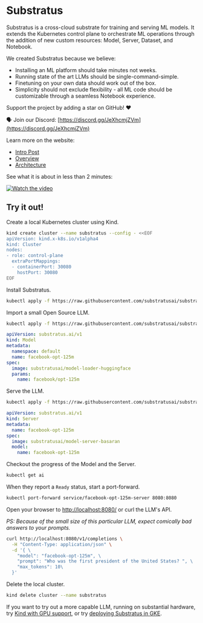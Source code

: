# Substratus

Substratus is a cross-cloud substrate for training
and serving ML models. It extends the Kubernetes control plane to orchestrate ML
operations through the addition of new custom resources: Model, Server,
Dataset, and Notebook.

We created Substratus because we believe:

* Installing an ML platform should take minutes not weeks.
* Running state of the art LLMs should be single-command-simple.
* Finetuning on your own data should work out of the box.
* Simplicity should not exclude flexibility - all ML code should be customizable through a seamless Notebook experience.

Support the project by adding a star on GitHub! ❤️

🗣 Join our Discord: [https://discord.gg/JeXhcmjZVm](https://discord.gg/JeXhcmjZVm)

Learn more on the website:

* [Intro Post](https://www.substratus.ai/blog/introducing-substratus)
* [Overview](https://www.substratus.ai/docs/overview)
* [Architecture](https://www.substratus.ai/docs/architecture)

See what it is about in less than 2 minutes:

[![Watch the video](https://img.youtube.com/vi/CLyXKJHIQ6A/hq2.jpg)](https://youtu.be/CLyXKJHIQ6A)

## Try it out!

Create a local Kubernetes cluster using Kind.

[embedmd]:# (../install/kind/up.sh bash /kind.*/ $)
```bash
kind create cluster --name substratus --config - <<EOF
apiVersion: kind.x-k8s.io/v1alpha4
kind: Cluster
nodes:
- role: control-plane
  extraPortMappings:
  - containerPort: 30080
    hostPort: 30080
EOF
```

Install Substratus.

```bash
kubectl apply -f https://raw.githubusercontent.com/substratusai/substratus/main/install/kind/manifests.yaml
```

Import a small Open Source LLM.

```bash
kubectl apply -f https://raw.githubusercontent.com/substratusai/substratus/main/examples/facebook-opt-125m/base-model.yaml
```

[embedmd]:# (../examples/facebook-opt-125m/base-model.yaml yaml)
```yaml
apiVersion: substratus.ai/v1
kind: Model
metadata:
  namespace: default
  name: facebook-opt-125m
spec:
  image: substratusai/model-loader-huggingface
  params:
    name: facebook/opt-125m
```

Serve the LLM.

```bash
kubectl apply -f https://raw.githubusercontent.com/substratusai/substratus/main/examples/facebook-opt-125m/base-server.yaml
```

[embedmd]:# (../examples/facebook-opt-125m/base-server.yaml yaml)
```yaml
apiVersion: substratus.ai/v1
kind: Server
metadata:
  name: facebook-opt-125m
spec:
  image: substratusai/model-server-basaran
  model:
    name: facebook-opt-125m
```

Checkout the progress of the Model and the Server.

```bash
kubectl get ai
```

When they report a `Ready` status, start a port-forward.

```bash
kubectl port-forward service/facebook-opt-125m-server 8080:8080
```

Open your browser to [http://localhost:8080/](http://localhost:8080/) or curl the LLM's API.

*PS: Because of the small size of this particular LLM, expect comically bad answers to your prompts.*

```bash
curl http://localhost:8080/v1/completions \
  -H "Content-Type: application/json" \
  -d '{ \
    "model": "facebook-opt-125m", \
    "prompt": "Who was the first president of the United States? ", \
    "max_tokens": 10\
  }'
```

Delete the local cluster.

[embedmd]:# (../install/kind/down.sh bash /kind.*/ $)
```bash
kind delete cluster --name substratus
```

If you want to try out a more capable LLM, running on substantial hardware, try [Kind with
GPU support](https://www.substratus.ai/docs/quickstart/local-kind?kind-mode=gpu),
or try [deploying Substratus in GKE](https://www.substratus.ai/docs/quickstart/gcp).
